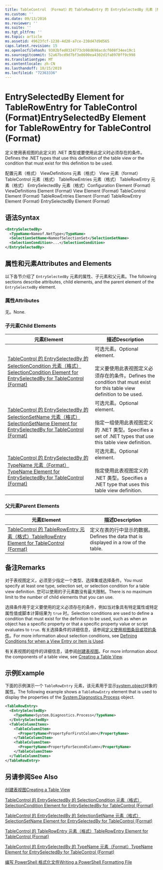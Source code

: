 ```yaml
---
title: TableControl （Format）的 TableRowEntry 的 EntrySelectedBy 元素 |Microsoft Docs
ms.custom: ''
ms.date: 09/13/2016
ms.reviewer: ''
ms.suite: ''
ms.tgt_pltfrm: ''
ms.topic: article
ms.assetid: 49623fcf-1238-4d20-a7ce-238d47d9d565
caps.latest.revision: 15
ms.openlocfilehash: 9302bfed0324773cb98d698acdcf608f34ee19c1
ms.sourcegitcommit: 52a67bcd9d7bf3e8600ea4302d1fa8970ff9c998
ms.translationtype: MT
ms.contentlocale: zh-CN
ms.lasthandoff: 10/15/2019
ms.locfileid: "72363336"
---
```

# <a name="entryselectedby-element-for-tablerowentry--for-tablecontrol-format"></a><span data-ttu-id="b7491-102">EntrySelectedBy Element for TableRowEntry for TableControl (Format)</span><span class="sxs-lookup"><span data-stu-id="b7491-102">EntrySelectedBy Element for TableRowEntry  for TableControl (Format)</span></span>

<span data-ttu-id="b7491-103">定义使用表视图的此定义的 .NET 类型或要使用此定义时必须存在的条件。</span><span class="sxs-lookup"><span data-stu-id="b7491-103">Defines the .NET types that use this definition of the table view or the condition that must exist for this definition to be used.</span></span>

<span data-ttu-id="b7491-104">配置元素（格式） ViewDefinitions 元素（格式） View 元素（format） TableControl 元素（格式） TableRowEntries 元素（格式） TableRowEntry 元素（格式） EntrySelectedBy 元素（格式）</span><span class="sxs-lookup"><span data-stu-id="b7491-104">Configuration Element (Format) ViewDefinitions Element (Format) View Element (Format) TableControl Element (Format) TableRowEntries Element (Format) TableRowEntry Element (Format) EntrySelectedBy Element (Format)</span></span>

## <a name="syntax"></a><span data-ttu-id="b7491-105">语法</span><span class="sxs-lookup"><span data-stu-id="b7491-105">Syntax</span></span>

```xml
<EntrySelectedBy>
  <TypeName>Nameof.NetType</TypeName>
  <SelectionSetName>NameofSelectionSet</SelectionSetName>
  <SelectionCondition>...</SelectionCondition>
</EntrySelectedBy>
```

## <a name="attributes-and-elements"></a><span data-ttu-id="b7491-106">属性和元素</span><span class="sxs-lookup"><span data-stu-id="b7491-106">Attributes and Elements</span></span>

<span data-ttu-id="b7491-107">以下各节介绍了 `EntrySelectedBy` 元素的属性、子元素和父元素。</span><span class="sxs-lookup"><span data-stu-id="b7491-107">The following sections describe attributes, child elements, and the parent element of the `EntrySelectedBy` element.</span></span>

### <a name="attributes"></a><span data-ttu-id="b7491-108">属性</span><span class="sxs-lookup"><span data-stu-id="b7491-108">Attributes</span></span>

<span data-ttu-id="b7491-109">无。</span><span class="sxs-lookup"><span data-stu-id="b7491-109">None.</span></span>

### <a name="child-elements"></a><span data-ttu-id="b7491-110">子元素</span><span class="sxs-lookup"><span data-stu-id="b7491-110">Child Elements</span></span>

|<span data-ttu-id="b7491-111">元素</span><span class="sxs-lookup"><span data-stu-id="b7491-111">Element</span></span>|<span data-ttu-id="b7491-112">描述</span><span class="sxs-lookup"><span data-stu-id="b7491-112">Description</span></span>|
|-------------|-----------------|
|[<span data-ttu-id="b7491-113">TableControl 的 EntrySelectedBy 的 SelectionCondition 元素（格式）</span><span class="sxs-lookup"><span data-stu-id="b7491-113">SelectionCondition Element for EntrySelectedBy for TableControl (Format)</span></span>](./selectioncondition-element-for-entryselectedby-for-tablecontrol-format.md)|<span data-ttu-id="b7491-114">可选元素。</span><span class="sxs-lookup"><span data-stu-id="b7491-114">Optional element.</span></span><br /><br /> <span data-ttu-id="b7491-115">定义要使用此表视图定义必须存在的条件。</span><span class="sxs-lookup"><span data-stu-id="b7491-115">Defines the condition that must exist for this table view definition to be used.</span></span>|
|[<span data-ttu-id="b7491-116">TableControl 的 EntrySelectedBy 的 SelectionSetName 元素（格式）</span><span class="sxs-lookup"><span data-stu-id="b7491-116">SelectionSetName Element for EntrySelectedBy for TableControl (Format)</span></span>](./selectionsetname-element-for-entryselectedby-for-tablecontrol-format.md)|<span data-ttu-id="b7491-117">可选元素。</span><span class="sxs-lookup"><span data-stu-id="b7491-117">Optional element.</span></span><br /><br /> <span data-ttu-id="b7491-118">指定一组使用此表视图定义的 .NET 类型。</span><span class="sxs-lookup"><span data-stu-id="b7491-118">Specifies a set of .NET types that use this table view definition.</span></span>|
|[<span data-ttu-id="b7491-119">TableControl 的 EntrySelectedBy 的 TypeName 元素（Format）</span><span class="sxs-lookup"><span data-stu-id="b7491-119">TypeName Element for EntrySelectedBy for TableControl (Format)</span></span>](./typename-element-for-entryselectedby-for-tablecontrol-format.md)|<span data-ttu-id="b7491-120">可选元素。</span><span class="sxs-lookup"><span data-stu-id="b7491-120">Optional element.</span></span><br /><br /> <span data-ttu-id="b7491-121">指定使用此表视图定义的 .NET 类型。</span><span class="sxs-lookup"><span data-stu-id="b7491-121">Specifies a .NET type that uses this table view definition.</span></span>|

### <a name="parent-elements"></a><span data-ttu-id="b7491-122">父元素</span><span class="sxs-lookup"><span data-stu-id="b7491-122">Parent Elements</span></span>

|<span data-ttu-id="b7491-123">元素</span><span class="sxs-lookup"><span data-stu-id="b7491-123">Element</span></span>|<span data-ttu-id="b7491-124">描述</span><span class="sxs-lookup"><span data-stu-id="b7491-124">Description</span></span>|
|-------------|-----------------|
|[<span data-ttu-id="b7491-125">TableControl 的 TableRowEntry 元素（格式）</span><span class="sxs-lookup"><span data-stu-id="b7491-125">TableRowEntry Element for TableControl (Format)</span></span>](./tablerowentry-element-for-tablerowentries-for-tablecontrol-format.md)|<span data-ttu-id="b7491-126">定义在表的行中显示的数据。</span><span class="sxs-lookup"><span data-stu-id="b7491-126">Defines the data that is displayed in a row of the table.</span></span>|

## <a name="remarks"></a><span data-ttu-id="b7491-127">备注</span><span class="sxs-lookup"><span data-stu-id="b7491-127">Remarks</span></span>

<span data-ttu-id="b7491-128">对于表视图定义，必须至少指定一个类型、选择集或选择条件。</span><span class="sxs-lookup"><span data-stu-id="b7491-128">You must specify at least one type, selection set, or selection condition for a table view definition.</span></span> <span data-ttu-id="b7491-129">您可以使用的子元素数没有最大限制。</span><span class="sxs-lookup"><span data-stu-id="b7491-129">There is no maximum limit to the number of child elements that you can use.</span></span>

<span data-ttu-id="b7491-130">选择条件用于定义要使用的定义必须存在的条件，例如当对象具有特定属性或特定属性值或脚本计算结果为 `true` 时。</span><span class="sxs-lookup"><span data-stu-id="b7491-130">Selection conditions are used to define a condition that must exist for the definition to be used, such as when an object has a specific property or that a specific property value or script evaluates to `true`.</span></span> <span data-ttu-id="b7491-131">有关选择条件的详细信息，请参阅[定义使用视图条目或项的条件](./defining-conditions-for-displaying-data.md)。</span><span class="sxs-lookup"><span data-stu-id="b7491-131">For more information about selection conditions, see [Defining Conditions for when a View Entry or Item is Used](./defining-conditions-for-displaying-data.md).</span></span>

<span data-ttu-id="b7491-132">有关表视图的组件的详细信息，请参阅[创建表视图](./creating-a-table-view.md)。</span><span class="sxs-lookup"><span data-stu-id="b7491-132">For more information about the components of a table view, see [Creating a Table View](./creating-a-table-view.md).</span></span>

## <a name="example"></a><span data-ttu-id="b7491-133">示例</span><span class="sxs-lookup"><span data-stu-id="b7491-133">Example</span></span>

<span data-ttu-id="b7491-134">下面的示例演示一个 `TableRowEntry` 元素，该元素用于显示[system.object](/dotnet/api/System.Diagnostics.Process)对象的属性。</span><span class="sxs-lookup"><span data-stu-id="b7491-134">The following example shows a `TableRowEntry` element that is used to display the properties of the [System.Diagnostics.Process](/dotnet/api/System.Diagnostics.Process) object.</span></span>

```xml
<TableRowEntry>
  <EntrySelectedBy>
    <TypeName>System.Diagnostics.Process</TypeName>
  </EntrySelectedBy>
  <TableColumnItems>
    <TableColumnItem>
      <PropertyName>PropertyForFirstColumn</PropertyName>
    </TableColumnItem>
    <TableColumnItem>
      <PropertyName>PropertyForSecondColumn</PropertyName>
    </TableColumnItem>
  </TableColumnItems>
</TableRowEntry>
```

## <a name="see-also"></a><span data-ttu-id="b7491-135">另请参阅</span><span class="sxs-lookup"><span data-stu-id="b7491-135">See Also</span></span>

[<span data-ttu-id="b7491-136">创建表视图</span><span class="sxs-lookup"><span data-stu-id="b7491-136">Creating a Table View</span></span>](./creating-a-table-view.md)

[<span data-ttu-id="b7491-137">TableControl 的 EntrySelectedBy 的 SelectionCondition 元素（格式）</span><span class="sxs-lookup"><span data-stu-id="b7491-137">SelectionCondition Element for EntrySelectedBy for TableControl (Format)</span></span>](./selectioncondition-element-for-entryselectedby-for-tablecontrol-format.md)

[<span data-ttu-id="b7491-138">TableControl 的 EntrySelectedBy 的 SelectionSetName 元素（格式）</span><span class="sxs-lookup"><span data-stu-id="b7491-138">SelectionSetName Element for EntrySelectedBy for TableControl (Format)</span></span>](./selectionsetname-element-for-entryselectedby-for-tablecontrol-format.md)

[<span data-ttu-id="b7491-139">TableControl 的 TableRowEntry 元素（格式）</span><span class="sxs-lookup"><span data-stu-id="b7491-139">TableRowEntry Element for TableControl (Format)</span></span>](./tablerowentry-element-for-tablerowentries-for-tablecontrol-format.md)

[<span data-ttu-id="b7491-140">TableControl 的 EntrySelectedBy 的 TypeName 元素（Format）</span><span class="sxs-lookup"><span data-stu-id="b7491-140">TypeName Element for EntrySelectedBy for TableControl (Format)</span></span>](./typename-element-for-entryselectedby-for-tablecontrol-format.md)

[<span data-ttu-id="b7491-141">编写 PowerShell 格式化文件</span><span class="sxs-lookup"><span data-stu-id="b7491-141">Writing a PowerShell Formatting File</span></span>](./writing-a-powershell-formatting-file.md)

